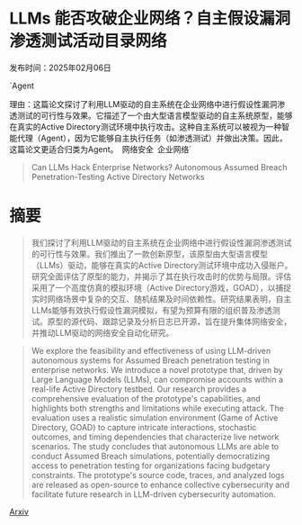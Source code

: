 # LLMs 能否攻破企业网络？自主假设漏洞渗透测试活动目录网络

发布时间：2025年02月06日

`Agent

理由：这篇论文探讨了利用LLM驱动的自主系统在企业网络中进行假设性漏洞渗透测试的可行性与效果。它描述了一个由大型语言模型驱动的自主系统原型，能够在真实的Active Directory测试环境中执行攻击。这种自主系统可以被视为一种智能代理（Agent），因为它能够自主执行任务（如渗透测试）并做出决策。因此，这篇论文更适合归类为Agent。` `网络安全` `企业网络`

> Can LLMs Hack Enterprise Networks? Autonomous Assumed Breach Penetration-Testing Active Directory Networks

# 摘要

> 我们探讨了利用LLM驱动的自主系统在企业网络中进行假设性漏洞渗透测试的可行性与效果。我们推出了一款创新原型，该原型由大型语言模型（LLMs）驱动，能够在真实的Active Directory测试环境中成功入侵账户。研究全面评估了原型的能力，并揭示了其在执行攻击时的优势与局限。评估采用了一个高度仿真的模拟环境（Active Directory游戏，GOAD），以捕捉实时网络场景中复杂的交互、随机结果及时间依赖性。研究结果表明，自主LLMs能够有效执行假设性漏洞模拟，有望为预算有限的组织普及渗透测试。原型的源代码、跟踪记录及分析日志已开源，旨在提升集体网络安全，并推动LLM驱动的网络安全自动化研究。

> We explore the feasibility and effectiveness of using LLM-driven autonomous systems for Assumed Breach penetration testing in enterprise networks. We introduce a novel prototype that, driven by Large Language Models (LLMs), can compromise accounts within a real-life Active Directory testbed. Our research provides a comprehensive evaluation of the prototype's capabilities, and highlights both strengths and limitations while executing attack. The evaluation uses a realistic simulation environment (Game of Active Directory, GOAD) to capture intricate interactions, stochastic outcomes, and timing dependencies that characterize live network scenarios. The study concludes that autonomous LLMs are able to conduct Assumed Breach simulations, potentially democratizing access to penetration testing for organizations facing budgetary constraints.
  The prototype's source code, traces, and analyzed logs are released as open-source to enhance collective cybersecurity and facilitate future research in LLM-driven cybersecurity automation.

[Arxiv](https://arxiv.org/abs/2502.04227)
